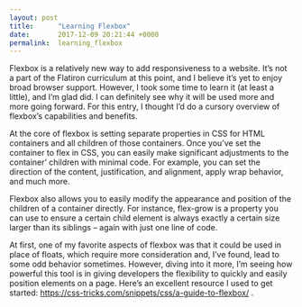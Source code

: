```yaml
---
layout: post
title:      "Learning Flexbox"
date:       2017-12-09 20:21:44 +0000
permalink:  learning_flexbox
---
```



Flexbox is a relatively new way to add responsiveness to a website. It’s not a part of the Flatiron curriculum at this point, and I believe it’s yet to enjoy broad browser support. However, I took some time to learn it (at least a little), and I’m glad did. I can definitely see why it will be used more and more going forward. For this entry, I thought I’d do a cursory overview of flexbox’s capabilities and benefits.

At the core of flexbox is setting separate properties in CSS for HTML containers and all children of those containers. Once you’ve set the container to flex in CSS, you can easily make significant adjustments to the container’ children with minimal code. For example, you can set the direction of the content, justification, and alignment, apply wrap behavior, and much more. 

Flexbox also allows you to easily modify the appearance and position of the children of a container directly. For instance, flex-grow is a property you can use to ensure a certain child element is always exactly a certain size larger than its siblings – again with just one line of code. 

At first, one of my favorite aspects of flexbox was that it could be used in place of floats, which require more consideration and, I’ve found, lead to some odd behavior sometimes. However, diving into it more, I’m seeing how powerful this tool is in giving developers the flexibility to quickly and easily position elements on a page. Here’s an excellent resource I used to get started: https://css-tricks.com/snippets/css/a-guide-to-flexbox/ .  

